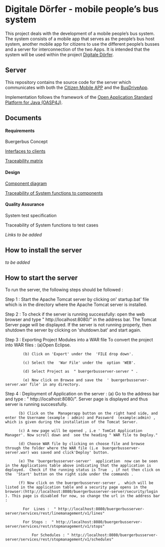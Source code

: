 # Digitale Dörfer - mobile people’s bus system

This project deals with the development of a mobile people’s bus system. The system consists of a mobile app that serves as the people’s bus host system, another mobile app for citizens to use the different people’s busses and a server for interconnection of the two Apps. It is intended that the system will be used within the project [Digitale Dörfer](http://www.digitale-doerfer.de).

## Server ##

This repository contains the source code for the server which communicates with both the [Citizen Mobile APP](https://github.com/GSE-Project/SS2016-group2) and the [BusDriveApp](https://github.com/GSE-Project/SS2016-group3).

Implementation follows the framework of the [Open Application Standard Platform for Java (OASP4J)](http://oasp.github.io/oasp4j/oasp4j_overview.html).

## Documents ##

#### Requirements ####
Buergerbus Concept

[Interfaces to clients](https://github.com/GSE-Project/SS2016-group1/wiki/Server-interfaces)

[Traceability matrix](https://github.com/GSE-Project/SS2016-group1/blob/master/Documentation/Traceability%20matrix.pdf)

#### Design ####
[Component diagram](https://github.com/GSE-Project/SS2016-group1/blob/master/Documentation/Component%20Diagram.jpg)

[Traceability of System functions to components](https://github.com/GSE-Project/SS2016-group1/blob/master/Documentation/Traceability%20SF%20to%20components.pdf)

#### Quality Assurance ####
System test specification

Traceability of System functions to test cases

*Links to be added*

## How to install the server ##

*to be added*

## How to start the server ##

To run the  server, the following steps should be followed :

Step 1 :  Start the Apache  Tomcat server by clicking on' startup.bat' file  which is in the directory where the Apache Tomcat server is installed.

Step 2 :  To check if the server is running successfully: open the web browser and type " http://localhost:8080/"  in the address bar. The Tomcat Server page will be displayed. If the server is not running properly, then shutdown the server by clicking on 'shutdown.bat' and start again.

Step 3 :  Exporting Project Modules into a WAR file
           To convert the project into WAR files : 
         	(a)Open Eclipse.
         	
        	(b) Click on 'Export' under the  'FILE drop down'.
        	
        	(c) Select the  'War File' under the  option 'WEB'.
        	
        	(d) Select Project as  " buergerbusserver-server " .
        	
        	(e) Now click on Browse and save the  ' buergerbusserver-server.war file' in any directory.

Step 4 :  Deployment of Application on the server : 
          (a) Go to the address bar and type : " http://localhost:8080/". Server page is displayed and thus server is running successfully.
          
          (b) Click on the  Managerapp button on the right hand side, and enter the Username (example : admin) and Password  (example:admin) , which is given during the installation of the Tomcat Server.
          
          (c) A new page will be opened , i.e ' TomCat Application Manager'. Now scroll down and  see the heading " WAR file to Deploy."
          
          (d) Choose WAR file by clicking on choose file and browse through the folder where the WAR file (i.e  buergerbusserver-server.war) was saved and click'Deploy' button.
          
          (e) The 'buergerbusserver-server'  application  now can be seen in the Applications table above indicating that the application is deployed.  Check if the running status is True  , if not then click on the  'Start' button on the right side under the commands .
          
          (f) Now click on the buergerbusserver-server ,  which will be listed in the application table and a security page opens in the browser:(http://localhost:8080/buergerbusserver-server/security/login ). This page is disabled for now, so change the url in the address bar :
          
	        For  Lines :  " http://localhost:8080/buergerbusserver-server/services/rest/linemanagement/v1/lines"
	        
	        For Stops :  " http://localhost:8080/buergerbusserver-server/services/rest/stopmanagement/v1/stops"
	        
    	        For Schedules : " http://localhost:8080/buergerbusserver-server/services/rest/stopmanagement/v1/schedules"
